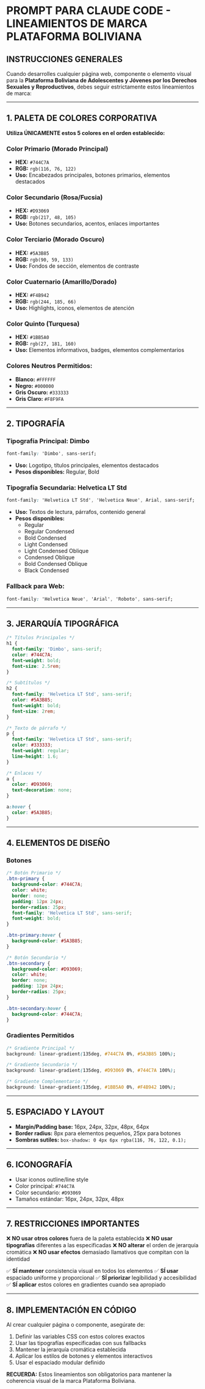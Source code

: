 # PROMPT PARA CLAUDE CODE - LINEAMIENTOS DE MARCA PLATAFORMA BOLIVIANA

## INSTRUCCIONES GENERALES
Cuando desarrolles cualquier página web, componente o elemento visual para la **Plataforma Boliviana de Adolescentes y Jóvenes por los Derechos Sexuales y Reproductivos**, debes seguir estrictamente estos lineamientos de marca:

---

## 1. PALETA DE COLORES CORPORATIVA
**Utiliza ÚNICAMENTE estos 5 colores en el orden establecido:**

### Color Primario (Morado Principal)
- **HEX:** `#744C7A` 
- **RGB:** `rgb(116, 76, 122)`
- **Uso:** Encabezados principales, botones primarios, elementos destacados

### Color Secundario (Rosa/Fucsia)
- **HEX:** `#D93069`
- **RGB:** `rgb(217, 48, 105)`
- **Uso:** Botones secundarios, acentos, enlaces importantes

### Color Terciario (Morado Oscuro)
- **HEX:** `#5A3B85`
- **RGB:** `rgb(90, 59, 133)`
- **Uso:** Fondos de sección, elementos de contraste

### Color Cuaternario (Amarillo/Dorado)
- **HEX:** `#F4B942`
- **RGB:** `rgb(244, 185, 66)`
- **Uso:** Highlights, iconos, elementos de atención

### Color Quinto (Turquesa)
- **HEX:** `#1BB5A0`
- **RGB:** `rgb(27, 181, 160)`
- **Uso:** Elementos informativos, badges, elementos complementarios

### Colores Neutros Permitidos:
- **Blanco:** `#FFFFFF`
- **Negro:** `#000000` 
- **Gris Oscuro:** `#333333`
- **Gris Claro:** `#F8F9FA`

---

## 2. TIPOGRAFÍA

### Tipografía Principal: **Dimbo**
```css
font-family: 'Dimbo', sans-serif;
```
- **Uso:** Logotipo, títulos principales, elementos destacados
- **Pesos disponibles:** Regular, Bold

### Tipografía Secundaria: **Helvetica LT Std**
```css
font-family: 'Helvetica LT Std', 'Helvetica Neue', Arial, sans-serif;
```
- **Uso:** Textos de lectura, párrafos, contenido general
- **Pesos disponibles:** 
  - Regular
  - Regular Condensed
  - Bold Condensed  
  - Light Condensed
  - Light Condensed Oblique
  - Condensed Oblique
  - Bold Condensed Oblique
  - Black Condensed

### Fallback para Web:
```css
font-family: 'Helvetica Neue', 'Arial', 'Roboto', sans-serif;
```

---

## 3. JERARQUÍA TIPOGRÁFICA
```css
/* Títulos Principales */
h1 { 
  font-family: 'Dimbo', sans-serif; 
  color: #744C7A; 
  font-weight: bold;
  font-size: 2.5rem;
}

/* Subtítulos */
h2 { 
  font-family: 'Helvetica LT Std', sans-serif; 
  color: #5A3B85; 
  font-weight: bold;
  font-size: 2rem;
}

/* Texto de párrafo */
p { 
  font-family: 'Helvetica LT Std', sans-serif; 
  color: #333333; 
  font-weight: regular;
  line-height: 1.6;
}

/* Enlaces */
a { 
  color: #D93069; 
  text-decoration: none;
}

a:hover { 
  color: #5A3B85; 
}
```

---

## 4. ELEMENTOS DE DISEÑO

### Botones
```css
/* Botón Primario */
.btn-primary {
  background-color: #744C7A;
  color: white;
  border: none;
  padding: 12px 24px;
  border-radius: 25px;
  font-family: 'Helvetica LT Std', sans-serif;
  font-weight: bold;
}

.btn-primary:hover {
  background-color: #5A3B85;
}

/* Botón Secundario */
.btn-secondary {
  background-color: #D93069;
  color: white;
  border: none;
  padding: 12px 24px;
  border-radius: 25px;
}

.btn-secondary:hover {
  background-color: #744C7A;
}
```

### Gradientes Permitidos
```css
/* Gradiente Principal */
background: linear-gradient(135deg, #744C7A 0%, #5A3B85 100%);

/* Gradiente Secundario */
background: linear-gradient(135deg, #D93069 0%, #744C7A 100%);

/* Gradiente Complementario */
background: linear-gradient(135deg, #1BB5A0 0%, #F4B942 100%);
```

---

## 5. ESPACIADO Y LAYOUT
- **Margin/Padding base:** 16px, 24px, 32px, 48px, 64px
- **Border radius:** 8px para elementos pequeños, 25px para botones
- **Sombras sutiles:** `box-shadow: 0 4px 6px rgba(116, 76, 122, 0.1);`

---

## 6. ICONOGRAFÍA
- Usar iconos outline/line style
- Color principal: `#744C7A`
- Color secundario: `#D93069`
- Tamaños estándar: 16px, 24px, 32px, 48px

---

## 7. RESTRICCIONES IMPORTANTES
❌ **NO usar otros colores** fuera de la paleta establecida
❌ **NO usar tipografías** diferentes a las especificadas
❌ **NO alterar** el orden de jerarquía cromática
❌ **NO usar efectos** demasiado llamativos que compitan con la identidad

✅ **SÍ mantener** consistencia visual en todos los elementos
✅ **SÍ usar** espaciado uniforme y proporcional
✅ **SÍ priorizar** legibilidad y accesibilidad
✅ **SÍ aplicar** estos colores en gradientes cuando sea apropiado

---

## 8. IMPLEMENTACIÓN EN CÓDIGO
Al crear cualquier página o componente, asegúrate de:
1. Definir las variables CSS con estos colores exactos
2. Usar las tipografías especificadas con sus fallbacks
3. Mantener la jerarquía cromática establecida
4. Aplicar los estilos de botones y elementos interactivos
5. Usar el espaciado modular definido

**RECUERDA:** Estos lineamientos son obligatorios para mantener la coherencia visual de la marca Plataforma Boliviana.